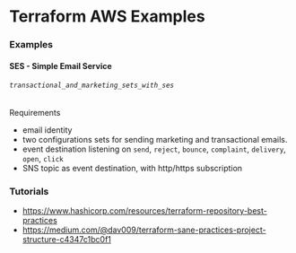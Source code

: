 # Terraform AWS Examples

### Examples

#### SES - Simple Email Service

###### `transactional_and_marketing_sets_with_ses`

Requirements
- email identity
- two configurations sets for sending marketing and transactional emails. 
- event destination listening on `send`, `reject`, `bounce`, `complaint`, `delivery`, `open`, `click`
- SNS topic as event destination, with http/https subscription

### Tutorials

- https://www.hashicorp.com/resources/terraform-repository-best-practices
- https://medium.com/@dav009/terraform-sane-practices-project-structure-c4347c1bc0f1